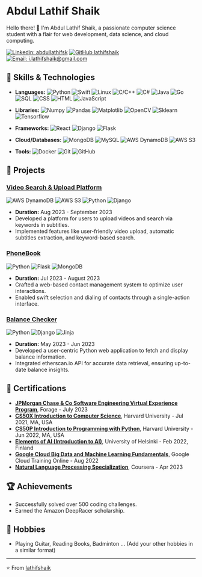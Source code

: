 # Abdul Lathif Shaik

Hello there! 👋 I'm Abdul Lathif Shaik, a passionate computer science student with a flair for web development, data science, and cloud computing.

[![Linkedin: abdullathifsk](https://img.shields.io/badge/-abdullathifsk-blue?style=flat-square&logo=Linkedin&logoColor=white&link=https://www.linkedin.com/in/abdullathifsk/)](https://www.linkedin.com/in/abdullathifsk/)
[![GitHub lathifshaik](https://img.shields.io/github/followers/lathifshaik?label=follow&style=social)](https://github.com/lathifshaik)
[![Email: i.lathifshaik@gmail.com](https://img.shields.io/badge/Email-i.lathifshaik%40gmail.com-red)](mailto:i.lathifshaik@gmail.com)



## 🔧 Skills & Technologies

- **Languages:** 
  ![Python](https://img.shields.io/badge/-Python-black?style=flat-square&logo=Python) 
  ![Swift](https://img.shields.io/badge/-Swift-orange?style=flat-square&logo=Swift)
  ![Linux](https://img.shields.io/badge/-Linux-black?style=flat-square&logo=Linux)
  ![C/C++](https://img.shields.io/badge/-C/C%2B%2B-blue?style=flat-square&logo=C)
  ![C#](https://img.shields.io/badge/-C%23-purple?style=flat-square&logo=C-sharp)
  ![Java](https://img.shields.io/badge/-Java-red?style=flat-square&logo=Java)
  ![Go](https://img.shields.io/badge/-Go-gray?style=flat-square&logo=Go)
  ![SQL](https://img.shields.io/badge/-SQL-yellow?style=flat-square&logo=MySQL)
  ![CSS](https://img.shields.io/badge/-CSS-blue?style=flat-square&logo=CSS3)
  ![HTML](https://img.shields.io/badge/-HTML-red?style=flat-square&logo=HTML5)
  ![JavaScript](https://img.shields.io/badge/-JavaScript-yellow?style=flat-square&logo=JavaScript)
  
- **Libraries:** 
  ![Numpy](https://img.shields.io/badge/-Numpy-lightgray?style=flat-square&logo=Numpy)
  ![Pandas](https://img.shields.io/badge/-Pandas-white?style=flat-square&logo=Pandas)
  ![Matplotlib](https://img.shields.io/badge/-Matplotlib-darkblue?style=flat-square&logo=Matplotlib)
  ![OpenCV](https://img.shields.io/badge/-OpenCV-green?style=flat-square&logo=OpenCV)
  ![Sklearn](https://img.shields.io/badge/-Sklearn-blue?style=flat-square&logo=Scikit-learn)
  ![Tensorflow](https://img.shields.io/badge/-Tensorflow-orange?style=flat-square&logo=Tensorflow)
  
- **Frameworks:** 
  ![React](https://img.shields.io/badge/-ReactJs-blue?style=flat-square&logo=React)
  ![Django](https://img.shields.io/badge/-Django-darkgreen?style=flat-square&logo=Django)
  ![Flask](https://img.shields.io/badge/-Flask-black?style=flat-square&logo=Flask)
  
- **Cloud/Databases:** 
  ![MongoDB](https://img.shields.io/badge/-MongoDB-green?style=flat-square&logo=MongoDB)
  ![MySQL](https://img.shields.io/badge/-MySQL-blue?style=flat-square&logo=MySQL)
  ![AWS DynamoDB](https://img.shields.io/badge/-DynamoDB-lightblue?style=flat-square&logo=Amazon-AWS)
  ![AWS S3](https://img.shields.io/badge/-S3-blue?style=flat-square&logo=Amazon-AWS)
  
- **Tools:** 
  ![Docker](https://img.shields.io/badge/-Docker-blue?style=flat-square&logo=Docker)
  ![Git](https://img.shields.io/badge/-Git-red?style=flat-square&logo=Git)
  ![GitHub](https://img.shields.io/badge/-GitHub-black?style=flat-square&logo=GitHub)

## 🌱 Projects

### [Video Search & Upload Platform](https://github.com/lathifshaik/Serch_video_with_subtitles)
![AWS DynamoDB](https://img.shields.io/badge/-DynamoDB-lightblue?style=flat-square&logo=Amazon-AWS)
![AWS S3](https://img.shields.io/badge/-S3-blue?style=flat-square&logo=Amazon-AWS)
![Python](https://img.shields.io/badge/-Python-black?style=flat-square&logo=Python) 
![Django](https://img.shields.io/badge/-Django-darkgreen?style=flat-square&logo=Django)
- **Duration:** Aug 2023 - September 2023
- Developed a platform for users to upload videos and search via keywords in subtitles.
- Implemented features like user-friendly video upload, automatic subtitles extraction, and keyword-based search.

### [PhoneBook](https://github.com/lathifshaik/PhoneBook)
![Python](https://img.shields.io/badge/-Python-black?style=flat-square&logo=Python)
![Flask](https://img.shields.io/badge/-Flask-black?style=flat-square&logo=Flask)
![MongoDB](https://img.shields.io/badge/-MongoDB-green?style=flat-square&logo=MongoDB)
- **Duration:** Jul 2023 - August 2023
- Crafted a web-based contact management system to optimize user interactions.
- Enabled swift selection and dialing of contacts through a single-action interface.

### [Balance Checker](https://github.com/lathifshaik/balance_checker)
![Python](https://img.shields.io/badge/-Python-black?style=flat-square&logo=Python)
![Django](https://img.shields.io/badge/-Django-darkgreen?style=flat-square&logo=Django)
![Jinja](https://img.shields.io/badge/-Jinja-blue?style=flat-square&logo=Jinja)
- **Duration:** May 2023 - Jun 2023
- Developed a user-centric Python web application to fetch and display balance information.
- Integrated etherscan.io API for accurate data retrieval, ensuring up-to-date balance insights.



## 📜 Certifications

- [**JPMorgan Chase & Co Software Engineering Virtual Experience Program**](https://www.theforage.com/), Forage - July 2023
- [**CS50X Introduction to Computer Science**](https://online-learning.harvard.edu/course/cs50-introduction-computer-science), Harvard University - Jul 2021, MA, USA
- [**CS50P Introduction to Programming with Python**](https://cs50.harvard.edu/x/2022/), Harvard University - Jun 2022, MA, USA
- [**Elements of AI (Introduction to AI)**](https://www.elementsofai.com/), University of Helsinki - Feb 2022, Finland
- [**Google Cloud Big Data and Machine Learning Fundamentals**](https://cloud.google.com/training), Google Cloud Training Online - Aug 2022
- [**Natural Language Processing Specialization**](https://www.coursera.org/specializations/natural-language-processing), Coursera - Apr 2023

## 🏆 Achievements

- Successfully solved over 500 coding challenges.
- Earned the Amazon DeepRacer scholarship.

## 🎸 Hobbies

- Playing Guitar, Reading Books, Badminton
... (Add your other hobbies in a similar format)

---

⭐️ From [lathifshaik](https://github.com/lathifshaik)
